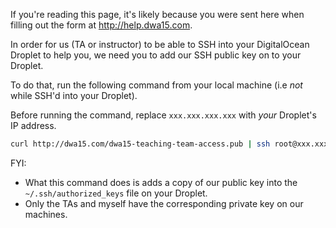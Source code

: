 If you're reading this page, it's likely because you were sent here when filling out the form at <http://help.dwa15.com>.

In order for us (TA or instructor) to be able to SSH into your DigitalOcean Droplet to help you, we need you to add our SSH public key on to your Droplet.

To do that, run the following command from your local machine (i.e *not* while SSH'd into your Droplet).

Before running the command, replace `xxx.xxx.xxx.xxx` with *your* Droplet's IP address.

```bash
curl http://dwa15.com/dwa15-teaching-team-access.pub | ssh root@xxx.xxx.xxx.xxx "cat >> ~/.ssh/authorized_keys"
```

FYI:
+ What this command does is adds a copy of our public key into the `~/.ssh/authorized_keys` file on your Droplet.
+ Only the TAs and myself have the corresponding private key on our machines.
